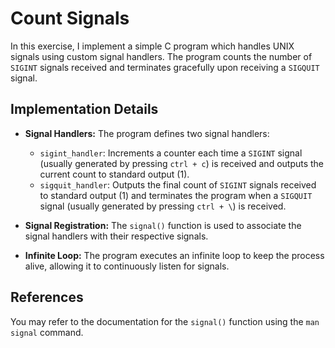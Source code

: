 # Count Signals

In this exercise, I implement a simple C program which handles UNIX signals using custom signal handlers. The program counts the number of `SIGINT` signals received and terminates gracefully upon receiving a `SIGQUIT` signal.

## Implementation Details

- __Signal Handlers:__ The program defines two signal handlers:
  - `sigint_handler`: Increments a counter each time a `SIGINT` signal (usually generated by pressing `ctrl + c`) is received and outputs the current count to standard output (1).
  - `sigquit_handler`: Outputs the final count of `SIGINT` signals received to standard output (1) and terminates the program when a `SIGQUIT` signal (usually generated by pressing `ctrl + \`) is received.

- __Signal Registration:__ The `signal()` function is used to associate the signal handlers with their respective signals.

- __Infinite Loop:__ The program executes an infinite loop to keep the process alive, allowing it to continuously listen for signals.

## References

You may refer to the documentation for the `signal()` function using the `man signal` command.
